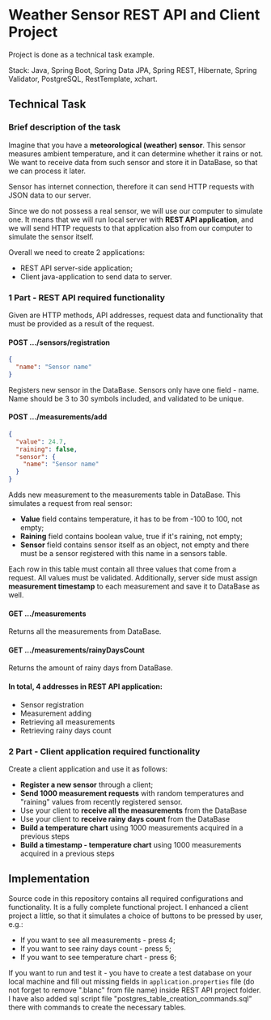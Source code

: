 # Weather Sensor REST API and Client Project

Project is done as a technical task example.

Stack: Java, Spring Boot, Spring Data JPA, Spring REST, Hibernate, Spring Validator, PostgreSQL, RestTemplate, xchart.

## Technical Task

### Brief description of the task

Imagine that you have a **meteorological (weather) sensor**. This sensor measures ambient temperature, 
and it can determine whether it rains or not. We want to receive data from such sensor and store it
in DataBase, so that we can process it later.

Sensor has internet connection, therefore it can send HTTP requests with JSON data to our server.

Since we do not possess a real sensor, we will use our computer to simulate one. It means that we will 
run local server with **REST API application**, and we will send HTTP requests to that application also 
from our computer to simulate the sensor itself.

Overall we need to create 2 applications:

* REST API server-side application;
* Client java-application to send data to server.

### 1 Part - REST API required functionality

Given are HTTP methods, API addresses, request data 
and functionality that must be provided as a result of the request.

#### POST .../sensors/registration

```json
{ 
  "name": "Sensor name"
}
```

Registers new sensor in the DataBase. Sensors only have one field - name. 
Name should be 3 to 30 symbols included, and validated to be unique.

#### POST .../measurements/add

```json
{ 
  "value": 24.7,
  "raining": false,
  "sensor": {
    "name": "Sensor name"
  }
}
```

Adds new measurement to the measurements table in DataBase. This simulates a request from real sensor:

* **Value** field contains temperature, it has to be from -100 to 100, not empty;
* **Raining** field contains boolean value, true if it's raining, not empty;
* **Sensor** field contains sensor itself as an object, not empty and there must be a sensor 
registered with this name in a sensors table. 

Each row in this table must contain all three values that come from a request.
All values must be validated. Additionally, server side must assign **measurement timestamp** to each 
measurement and save it to DataBase as well.

#### GET .../measurements

Returns all the measurements from DataBase.

#### GET .../measurements/rainyDaysCount

Returns the amount of rainy days from DataBase.

#### In total, 4 addresses in REST API application:

* Sensor registration
* Measurement adding
* Retrieving all measurements
* Retrieving rainy days count

### 2 Part - Client application required functionality

Create a client application and use it as follows:

* **Register a new sensor** through a client;
* **Send 1000 measurement requests** with random temperatures and "raining" values from recently registered sensor.
* Use your client to **receive all the measurements** from the DataBase
* Use your client to **receive rainy days count** from the DataBase
* **Build a temperature chart** using 1000 measurements acquired in a previous steps
* **Build a timestamp - temperature chart** using 1000 measurements acquired in a previous steps

## Implementation

Source code in this repository contains all required configurations and functionality. 
It is a fully complete functional project. I enhanced a client project a little, 
so that it simulates a choice of buttons to be pressed by user, e.g.: 

* If you want to see all measurements - press 4;
* If you want to see rainy days count - press 5;
* If you want to see temperature chart - press 6;

If you want to run and test it - you have to create a test database on your local machine
and fill out missing fields in `application.properties` file
(do not forget to remove ".blanc" from file name) inside REST API project folder. 
I have also added sql script file "postgres_table_creation_commands.sql" there with commands 
to create the necessary tables.